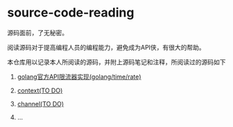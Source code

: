source-code-reading
===========================

源码面前，了无秘密。

阅读源码对于提高编程人员的编程能力，避免成为API侠，有很大的帮助。

本仓库用以记录本人所阅读的源码，并附上源码笔记和注释，所阅读过的源码如下

1. [golang官方API限流器实现(golang/time/rate)](ratelimit/阅读笔记.md)

2. [context(TO DO)](...)

3. [channel(TO DO)](...)

4. ...